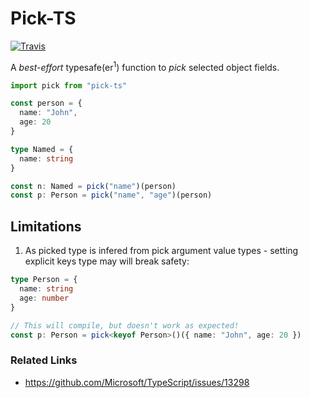 Pick-TS
=======

[![Travis](https://img.shields.io/travis/lostintime/pick-ts.svg)](https://travis-ci.org/lostintime/pick-ts)

A _best-effort_ typesafe(er<sup>1</sup>) function to _pick_ selected object fields.

```typescript
import pick from "pick-ts"

const person = {
  name: "John",
  age: 20
}

type Named = {
  name: string
}

const n: Named = pick("name")(person)
const p: Person = pick("name", "age")(person)
```


## Limitations

1. As picked type is infered from pick argument value types - setting explicit keys type may will break safety:

```typescript
type Person = {
  name: string
  age: number
}

// This will compile, but doesn't work as expected!
const p: Person = pick<keyof Person>()({ name: "John", age: 20 })
```

### Related Links

  * https://github.com/Microsoft/TypeScript/issues/13298
